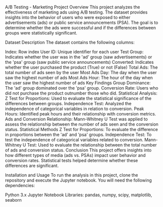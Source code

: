A/B Testing - Marketing
Project Overview
This project analyzes the effectiveness of marketing ads using A/B testing. The dataset provides insights into the behavior of users who were exposed to either advertisements (ads) or public service announcements (PSA). The goal is to determine whether the ads were successful and if the differences between groups were statistically significant.

Dataset Description
The dataset contains the following columns:

Index: Row index
User ID: Unique identifier for each user
Test Group: Indicates whether the user was in the 'ad' group (saw advertisements) or the 'psa' group (saw public service announcements)
Converted: Indicates whether the user purchased the product (True) or not (False)
Total Ads: The total number of ads seen by the user
Most Ads Day: The day when the user saw the highest number of ads
Most Ads Hour: The hour of the day when the user saw the highest number of ads
Key Findings
Group Dominance: The 'ad' group dominated over the 'psa' group.
Conversion Rate: Users who did not purchase the product outnumber those who did.
Statistical Analysis:
Z Test for Proportions: Used to evaluate the statistical significance of the differences between groups.
Independence Test: Analyzed the independence of categorical variables in relation to conversion.
Peak Hours: Identified peak hours and their relationship with conversion metrics.
Ads and Conversion Relationship: Mann-Whitney U Test was applied to assess the relationship between the number of ads seen and the conversion status.
Statistical Methods
Z Test for Proportions: To evaluate the difference in proportions between the 'ad' and 'psa' groups.
Independence Test: To test the independence of categorical variables related to conversion.
Mann-Whitney U Test: Used to evaluate the relationship between the total number of ads and conversion status.
Conclusion
This project offers insights into how different types of media (ads vs. PSAs) impact user behavior and conversion rates. Statistical tests helped determine whether these differences are significant.

Installation and Usage
To run the analysis in this project, clone the repository and execute the Jupyter notebook. You will need the following dependencies:

Python 3.x
Jupyter Notebook
Libraries: pandas, numpy, scipy, matplotlib, seaborn
